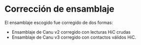 Corrección de ensamblaje
=
El ensamblaje escogido fue corregido de dos formas:

- Ensamblaje de Canu v2 corregido con lecturas HiC crudas
- Ensamblaje de Canu v3 corregido con contactos válidos HiC.
